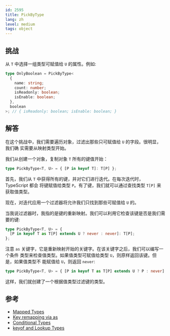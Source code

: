 ```yaml
---
id: 2595
title: PickByType
lang: zh
level: medium
tags: object
---
```


## 挑战

从 `T` 中选择一组类型可赋值给 `U` 的属性。例如:

```typescript
type OnlyBoolean = PickByType<
  {
    name: string;
    count: number;
    isReadonly: boolean;
    isEnable: boolean;
  },
  boolean
>; // { isReadonly: boolean; isEnable: boolean; }
```

## 解答

在这个挑战中，我们需要遍历对象，过滤出那些只可赋值给 `U` 的字段。很明显，我们确
实需要从映射类型开始。

我们从创建一个对象，复制对象 `T` 所有的键值开始：

```typescript
type PickByType<T, U> = { [P in keyof T]: T[P] };
```

首先，我们从 `T` 中获得所有的键，并对它们进行迭代。在每次迭代时，TypeScript 都会
将键赋值给类型 `P`。有了键，我们就可以通过查找类型 `T[P]` 来获取值类型。

现在，对迭代应用一个过滤器将允许我们只找到那些可赋值给 `U` 的。

当我说过滤器时，我指的是键的重新映射。我们可以利用它检查该键是否是我们需要的键:

```typescript
type PickByType<T, U> = {
  [P in keyof T as T[P] extends U ? never : never]: T[P];
};
```

注意 `as` 关键字，它是重新映射开始的关键字。在该关键字之后，我们可以编写一个条件
类型来检查值类型。如果值类型可赋值给类型 `U`，则原样返回该键。但是，如果值类型不
能赋值给 `U`，则返回 `never`:

```typescript
type PickByType<T, U> = { [P in keyof T as T[P] extends U ? P : never]: T[P] };
```

这样，我们就创建了一个根据值类型过滤键的类型。

## 参考

- [Mapped Types](https://www.typescriptlang.org/docs/handbook/2/mapped-types.html)
- [Key remapping via as](https://www.typescriptlang.org/docs/handbook/2/mapped-types.html#key-remapping-via-as)
- [Conditional Types](https://www.typescriptlang.org/docs/handbook/2/conditional-types.html)
- [keyof and Lookup Types](https://www.typescriptlang.org/docs/handbook/release-notes/typescript-2-1.html#keyof-and-lookup-types)
